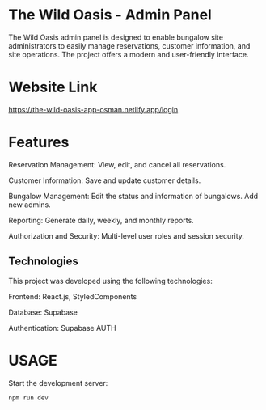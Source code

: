 # The Wild Oasis - Admin Panel

The Wild Oasis admin panel is designed to enable bungalow site administrators to easily manage reservations, customer information, and site operations. The project offers a modern and user-friendly interface.

# Website Link
https://the-wild-oasis-app-osman.netlify.app/login

# Features
Reservation Management: 
View, edit, and cancel all reservations.

Customer Information: Save and update customer details.

Bungalow Management: Edit the status and information of bungalows. Add new admins.

Reporting: Generate daily, weekly, and monthly reports.

Authorization and Security: Multi-level user roles and session security.


## Technologies
This project was developed using the following technologies:

Frontend: React.js, StyledComponents

Database: Supabase

Authentication: Supabase AUTH


# USAGE
Start the development server:
```bash
npm run dev
```
